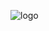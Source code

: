 ![logo](https://github.com/jpedrou/DigitalGamesProject/assets/127536464/4eda82ed-63f5-4c28-adb0-ab77334a8e64)
